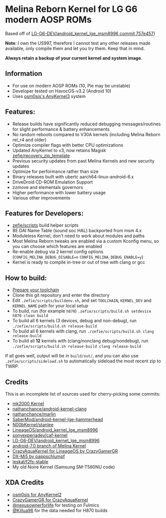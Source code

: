 # Melina Reborn Kernel for LG G6 modern AOSP ROMs

Based off of [LG-G6-DEV/android_kernel_lge_msm8996 commit 757e457](https://github.com/LG-G6-DEV/android_kernel_lge_msm8996/commit/757e45767a0725a93ae01f2cf93cdda9f598aea7))

**Note**: I own the US997, therefore I cannot test any other releases made available,
only compile them and let you try them. Keep that in mind.

**Always retain a backup of your current kernel and system image**.

## Information

 * For use on modern AOSP ROMs (10, Pie may be unstable) 
 * Developer tested on HavocOS-v3.2 (Android 10)
 * Uses [osm0sis's AnyKernel3](https://forum.xda-developers.com/showthread.php?t=2670512) system

## Features:
 * Release builds have significantly reduced debugging messages/routines for slight performance & battery enhancements
 * No random reboots compared to V30A kernels (including Melina Reborn rel_r4 and older)
 * Optimize compiler flags with better CPU optimizations
 * Updated AnyKernel to v3, now retains Magisk [zefie/recovery_zip_template](zefie/recovery_zip_template)
 * Previous security updates from past Melina Kernels and new security updates
 * Optimize for performance rather than size
 * Binary releases built with ubertc aarch64-linux-android-6.x
 * DriveDroid CD-ROM Emulation Support
 * zzmove and elementalx governors
 * Higher performance with lower battery usage
 * Various other improvements

## Features for Developers:
 * [zefie/scripts](zefie/scripts) build helper scripts
 * BE DAI Name Table (sound soc HAL) backported from msm 4.x
 * Moduleless Kernel, don't need to work about modules and paths
 * Most Melina Reborn tweaks are enabled via a custom Kconfig menu, so you can choose which features are enabled
 * Re-enable debug via 2 kernel config options (`CONFIG_MELINA_DEBUG_DISABLE=n` `CONFIG_MELINA_DEBUG_ENABLE=y`)
 * Kernel is ready to compile in-tree or out of tree with clang or gcc

## How to build:

 * [Prepare your toolchain](ubertc-guide.md)
 * Clone this git repository and enter the directory
 * Edit `.zefie/scripts/buildenv.sh`, and set `TOOLCHAIN`, `KERNEL_DEV` and `KERNEL_NAME` path for your local setup
 * To build, run (for example `h870`) `.zefie/scripts/build.sh setdevice h870 clean build`
 * To build all 6 kernels (3 devices, debug and non-debug), run `./zefie/scripts/build.sh release-build`
 * To build all 6 kernels with clang, run `./zefie/scripts/build.sh clang release-build`
 * To build all **12** kernels with (clang/nonclang debug/nondebug), run `./zefie/scripts/build.sh release-build clang release-build`

If all goes well, output will be in `build/out/`,
and you can also use `.zefie/scripts/sideload.sh` to automatically sideload the most recent zip to TWRP.

## Credits

 This is an incomplete list of sources used for cherry-picking some commits:

 * [mk2000 Kernel](https://github.com/LG-G6-DEV/android_kernel_lge_msm8996)
 * [nathanchance/android-kernel-clang](https://github.com/nathanchance/android-kernel-clang.git)
 * [nathanchance/marlin](https://github.com/nathanchance/marlin.git)
 * [SaberMod/android-kernel-lge-hammerhead](https://gitlab.com/SaberMod/android-kernel-lge-hammerhead)
 * [N00bKernel/stanlee](https://github.com/N00bKernel/stanlee.git)
 * [LineageOS/android_kernel_lge_msm8996](https://github.com/LineageOS/android_kernel_lge_msm8996)
 * [sonyexperiadev/caf-kernel](https://git.choose-a.name/sonyxperiadev/caf-kernel.git)
 * [LG-G6-DEV/android_kernel_lge_msm8996](https://github.com/LG-G6-DEV/android_kernel_lge_msm8996)
 * [android-7.0 branch of Melina Kernel](https://github.com/zefie/lge_g6_melina_kernel/tree/android-7.0)
 * [CrazyAquaKernel for LineageOS by CrazyGamerGR](https://github.com/CrazyGamerGR/CrazyAquaKernel-g5-g6-los-nougat)
 * [DX-Mi5 by pappschlumpf](https://github.com/pappschlumpf/DX-Mi5)
 * [leskal/f2fs-stable](https://github.com/leskal/f2fs-stable)
 * My old Noire Kernel (Samsung SM-T560NU code)

## XDA Credits

 * [osm0sis for AnyKernel2](https://forum.xda-developers.com/showthread.php?t=2670512)
 * [CrazyGamerGR for CrazyAquaKernel](https://forum.xda-developers.com/lg-g6/development/kernel-crazyaquakernel-t3661459)
 * [@nexusownerforlife](https://forum.xda-developers.com/member.php?u=6382322) for testing on Fulmics
 * [@Killua96](https://forum.xda-developers.com/member.php?u=4580019) for the data needed for H870 builds

